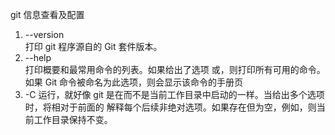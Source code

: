 git 信息查看及配置

1. --version   
   打印 git 程序源自的 Git 套件版本。
2. --help   
   打印概要和最常用命令的列表。如果给出了选项 或，则打印所有可用的命令。如果 Git 命令被命名为此选项，则会显示该命令的手册页
4. -C <path>
   运行，就好像 git 是在<path>而不是当前工作目录中启动的一样。当给出多个选项时，将相对于前面的 解释每个后续非绝对选项。如果<path>存在但为空，例如，则当前工作目录保持不变。